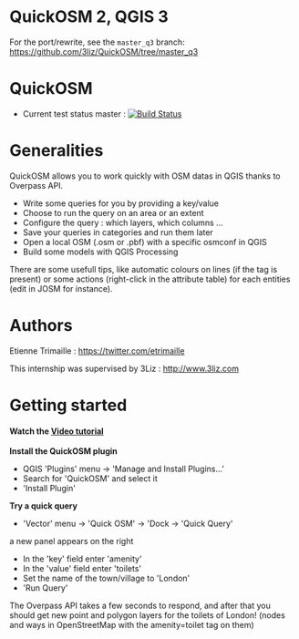 # QuickOSM 2, QGIS 3
For the port/rewrite, see the `master_q3` branch: https://github.com/3liz/QuickOSM/tree/master_q3

QuickOSM
============================================================
* Current test status master : [![Build Status](https://travis-ci.org/3liz/QuickOSM.svg)](https://travis-ci.org/3liz/QuickOSM)

Generalities
=
QuickOSM allows you to work quickly with OSM datas in QGIS thanks to Overpass API.
* Write some queries for you by providing a key/value
* Choose to run the query on an area or an extent
* Configure the query : which layers, which columns ...
* Save your queries in categories and run them later
* Open a local OSM (.osm or .pbf) with a specific osmconf in QGIS
* Build some models with QGIS Processing

There are some usefull tips, like automatic colours on lines (if the tag is present) or some actions (right-click in the attribute table) for each entities (edit in JOSM for instance).

Authors
=
Etienne Trimaille : https://twitter.com/etrimaille

This internship was supervised by 3Liz : http://www.3liz.com

Getting started
=

#### Watch the [Video tutorial](https://vimeo.com/108737868)

**Install the QuickOSM plugin**
* QGIS 'Plugins' menu -> 'Manage and Install Plugins...'
* Search for 'QuickOSM' and select it
* 'Install Plugin'

**Try a quick query**
* 'Vector' menu -> 'Quick OSM' -> 'Dock -> 'Quick Query'

a new panel appears on the right
* In the 'key' field enter 'amenity'
* In the 'value' field enter 'toilets'
* Set the name of the town/village to 'London'
* 'Run Query'

The Overpass API takes a few seconds to respond, and after that you should get new point and polygon layers for the toilets of London! (nodes and ways in OpenStreetMap with the amenity=toilet tag on them) 

